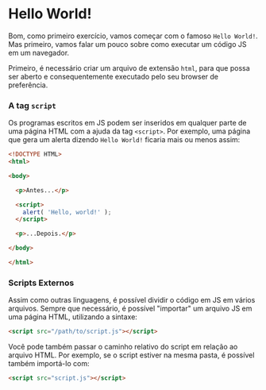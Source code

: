 # Hello World!

Bom, como primeiro exercício, vamos começar com o famoso `Hello World!`.  Mas primeiro, vamos falar um pouco sobre como executar um código JS em um navegador.

Primeiro, é necessário criar um arquivo de extensão `html`, para que possa ser aberto e consequentemente executado pelo seu browser de preferência.



### A tag `script`

Os programas escritos em JS podem ser inseridos em qualquer parte de uma página HTML com a ajuda da tag `<script>`. Por exemplo, uma página que gera um alerta dizendo `Hello World!` ficaria mais ou menos assim:

```html
<!DOCTYPE HTML>
<html>

<body>

  <p>Antes...</p>

  <script>
    alert( 'Hello, world!' );
  </script>

  <p>...Depois.</p>

</body>

</html>
```



### Scripts Externos

Assim como outras linguagens, é possível dividir o código em JS em vários arquivos. Sempre que necessário, é possível "importar" um arquivo JS em uma página HTML, utilizando a sintaxe:

```html
<script src="/path/to/script.js"></script>
```

Você pode também passar o caminho relativo do script em relação ao arquivo HTML. Por exemplo, se o script estiver na mesma pasta, é possível também importá-lo com:

```html
<script src="script.js"></script>
```

